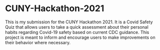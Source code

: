 # CUNY-Hackathon-2021
This is my submission for the CUNY Hackathon 2021.
It is a Covid Safety Quiz that allows users to take a quick assessment about their personal habits regarding Covid-19 safety based on current CDC guidance.
This project is meant to inform and encourage users to make improvements on their behavior where necessary.
